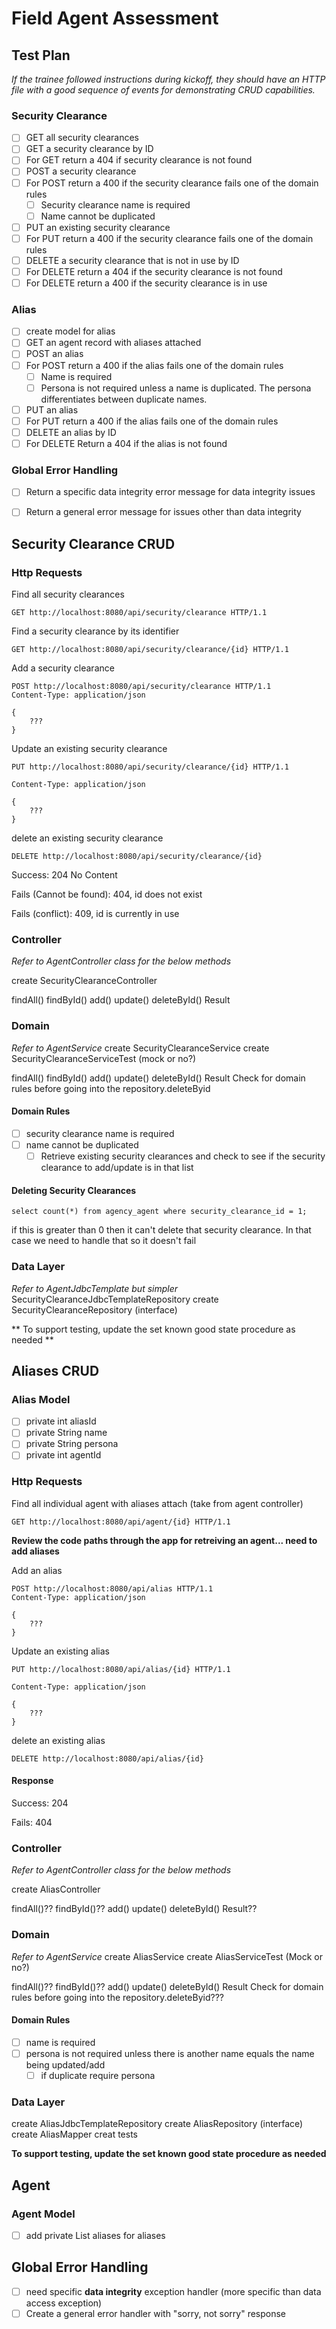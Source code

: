 # Field Agent Assessment

## Test Plan
_If the trainee followed instructions during kickoff, they should have an HTTP file with a good sequence of events for demonstrating CRUD capabilities._

### Security Clearance
* [ ] GET all security clearances
* [ ] GET a security clearance by ID
* [ ] For GET return a 404 if security clearance is not found
* [ ] POST a security clearance
* [ ] For POST return a 400 if the security clearance fails one of the domain rules
  * [ ] Security clearance name is required
  * [ ] Name cannot be duplicated
* [ ] PUT an existing security clearance
* [ ] For PUT return a 400 if the security clearance fails one of the domain rules
* [ ] DELETE a security clearance that is not in use by ID
* [ ] For DELETE return a 404 if the security clearance is not found
* [ ] For DELETE return a 400 if the security clearance is in use 

### Alias
* [ ] create model for alias
* [ ] GET an agent record with aliases attached
* [ ] POST an alias
* [ ] For POST return a 400 if the alias fails one of the domain rules
  * [ ] Name is required
  * [ ] Persona is not required unless a name is duplicated. The persona differentiates between duplicate names.
* [ ] PUT an alias
* [ ] For PUT return a 400 if the alias fails one of the domain rules
* [ ] DELETE an alias by ID
* [ ] For DELETE Return a 404 if the alias is not found

### Global Error Handling
* [ ] Return a specific data integrity error message for data integrity issues
* [ ] Return a general error message for issues other than data integrity


## Security Clearance CRUD


### Http Requests

Find all security clearances

```
GET http://localhost:8080/api/security/clearance HTTP/1.1
```

Find a security clearance by its identifier

```
GET http://localhost:8080/api/security/clearance/{id} HTTP/1.1
```

Add a security clearance

```
POST http://localhost:8080/api/security/clearance HTTP/1.1
Content-Type: application/json

{
    ???
}
```

Update an existing security clearance

```
PUT http://localhost:8080/api/security/clearance/{id} HTTP/1.1

Content-Type: application/json

{
    ???
}
```

delete an existing security clearance

```
DELETE http://localhost:8080/api/security/clearance/{id}
```
Success: 204 No Content

Fails (Cannot be found): 404, id does not exist

Fails (conflict): 409, id is currently in use

### Controller

_Refer to AgentController class for the below methods_

create SecurityClearanceController

findAll()
findById()
add()
update()
deleteById() Result<SecurityClearance>

### Domain

_Refer to AgentService_
create SecurityClearanceService
create SecurityClearanceServiceTest (mock or no?)

findAll()
findById()
add()
update()
deleteById() Result<SecurityClearance> Check for domain rules before going into the repository.deleteByid

#### Domain Rules

* [ ] security clearance name is required
* [ ] name cannot be duplicated
    * [ ] Retrieve existing security clearances and check to see if the security clearance to add/update is in that list

#### Deleting Security Clearances

```
select count(*) from agency_agent where security_clearance_id = 1;
```

if this is greater than 0 then it can't delete that security clearance. In that case we need to handle that so it doesn't fail

### Data Layer

_Refer to AgentJdbcTemplate but simpler_
SecurityClearanceJdbcTemplateRepository
create SecurityClearanceRepository (interface)

** To support testing, update the set known good state procedure as needed **

## Aliases CRUD

### Alias Model

* [ ] private int aliasId
* [ ] private String name
* [ ] private String persona
* [ ] private int agentId

### Http Requests

Find all individual agent with aliases attach (take from agent controller)

```
GET http://localhost:8080/api/agent/{id} HTTP/1.1
```

**Review the code paths through the app for retreiving an agent... need to add aliases**

Add an alias

```
POST http://localhost:8080/api/alias HTTP/1.1
Content-Type: application/json

{
    ???
}
```

Update an existing alias

```
PUT http://localhost:8080/api/alias/{id} HTTP/1.1

Content-Type: application/json

{
    ???
}
```

delete an existing alias

```
DELETE http://localhost:8080/api/alias/{id}
```

#### Response

Success: 204

Fails: 404

### Controller

_Refer to AgentController class for the below methods_

create AliasController

findAll()??
findById()??
add()
update()
deleteById() Result<Alias>??

### Domain

_Refer to AgentService_
create AliasService
create AliasServiceTest (Mock or no?)

findAll()??
findById()??
add()
update()
deleteById() Result<Alias> Check for domain rules before going into the repository.deleteByid???

#### Domain Rules

* [ ] name is required
* [ ] persona is not required unless there is another name equals the name being updated/add
    * [ ] if duplicate require persona

### Data Layer

create AliasJdbcTemplateRepository
create AliasRepository (interface)
create AliasMapper
creat tests

**To support testing, update the set known good state procedure as needed**

## Agent

### Agent Model
* [ ] add private List<Alias> aliases for aliases


## Global Error Handling
 * [ ] need specific **data integrity** exception handler (more specific than data access exception)
 * [ ] Create a general error handler with "sorry, not sorry" response
